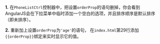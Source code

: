 **1.** 在```PhoneListCtrl```控制器中，把设置```orderProp```的语句删掉，你会看到AngularJS会在下拉菜单中临时添加一个空白的选项，并且排序顺序是默认排序（即未排序）。

**2.** 重新加上设置```orderProp```为```'age'```的语句， 在```index.html```第29行添加```{{orderProp}}```绑定来实时显示它的值。